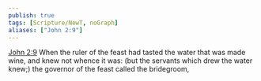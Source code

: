 ```yaml
---
publish: true
tags: [Scripture/NewT, noGraph]
aliases: ["John 2:9"]
---
```

[John 2:9](https://churchofjesuschrist.org/study/scriptures/nt/john/2?lang=eng&id=p9#p9) When the ruler of the feast had tasted the water that was made wine, and knew not whence it was: (but the servants which drew the water knew;) the governor of the feast called the bridegroom,
